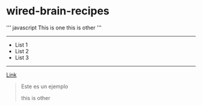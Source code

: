 # wired-brain-recipes

'''
javascript
This is one
this is other
'''

***

- List 1
- List 2
- List 3
___


[Link](https://www.google.com)

> Este es un ejemplo
>  
> this is other
